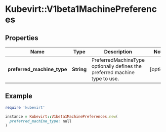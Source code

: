 # Kubevirt::V1beta1MachinePreferences

## Properties

| Name | Type | Description | Notes |
| ---- | ---- | ----------- | ----- |
| **preferred_machine_type** | **String** | PreferredMachineType optionally defines the preferred machine type to use. | [optional] |

## Example

```ruby
require 'kubevirt'

instance = Kubevirt::V1beta1MachinePreferences.new(
  preferred_machine_type: null
)
```

